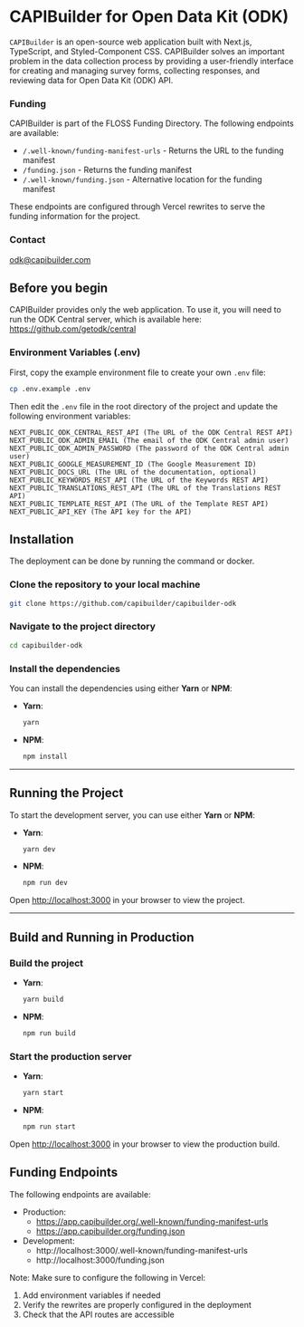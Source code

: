 # CAPIBuilder for Open Data Kit (ODK)

`CAPIBuilder` is an open-source web application built with Next.js, TypeScript, and Styled-Component CSS. CAPIBuilder solves an important problem in the data collection process by providing a user-friendly interface for creating and managing survey forms, collecting responses, and reviewing data for Open Data Kit (ODK) API.

### Funding

CAPIBuilder is part of the FLOSS Funding Directory. The following endpoints are available:

- `/.well-known/funding-manifest-urls` - Returns the URL to the funding manifest
- `/funding.json` - Returns the funding manifest
- `/.well-known/funding.json` - Alternative location for the funding manifest

These endpoints are configured through Vercel rewrites to serve the funding information for the project.

### Contact

odk@capibuilder.com

## Before you begin

CAPIBuilder provides only the web application. To use it, you will need to run the ODK Central server, which is available here:
https://github.com/getodk/central

### Environment Variables (.env)

First, copy the example environment file to create your own `.env` file:

```sh
cp .env.example .env
```

Then edit the `.env` file in the root directory of the project and update the following environment variables:

```
NEXT_PUBLIC_ODK_CENTRAL_REST_API (The URL of the ODK Central REST API)
NEXT_PUBLIC_ODK_ADMIN_EMAIL (The email of the ODK Central admin user)
NEXT_PUBLIC_ODK_ADMIN_PASSWORD (The password of the ODK Central admin user)
NEXT_PUBLIC_GOOGLE_MEASUREMENT_ID (The Google Measurement ID)
NEXT_PUBLIC_DOCS_URL (The URL of the documentation, optional)
NEXT_PUBLIC_KEYWORDS_REST_API (The URL of the Keywords REST API)
NEXT_PUBLIC_TRANSLATIONS_REST_API (The URL of the Translations REST API)
NEXT_PUBLIC_TEMPLATE_REST_API (The URL of the Template REST API)
NEXT_PUBLIC_API_KEY (The API key for the API)
```

## Installation

The deployment can be done by running the command or docker.

### Clone the repository to your local machine

```sh
git clone https://github.com/capibuilder/capibuilder-odk
```

### Navigate to the project directory

```sh
cd capibuilder-odk
```

### Install the dependencies

You can install the dependencies using either **Yarn** or **NPM**:

- **Yarn**:

  ```sh
  yarn
  ```

- **NPM**:

  ```sh
  npm install
  ```

---

## Running the Project

To start the development server, you can use either **Yarn** or **NPM**:

- **Yarn**:

  ```sh
  yarn dev
  ```

- **NPM**:

  ```sh
  npm run dev
  ```

Open [http://localhost:3000](http://localhost:3000) in your browser to view the project.

---

## Build and Running in Production

### Build the project

- **Yarn**:

  ```sh
  yarn build
  ```

- **NPM**:

  ```sh
  npm run build
  ```

### Start the production server

- **Yarn**:

  ```sh
  yarn start
  ```

- **NPM**:

  ```sh
  npm run start
  ```

Open [http://localhost:3000](http://localhost:3000) in your browser to view the production build.

## Funding Endpoints

The following endpoints are available:
- Production: 
  - https://app.capibuilder.org/.well-known/funding-manifest-urls
  - https://app.capibuilder.org/funding.json
- Development:
  - http://localhost:3000/.well-known/funding-manifest-urls
  - http://localhost:3000/funding.json

Note: Make sure to configure the following in Vercel:
1. Add environment variables if needed
2. Verify the rewrites are properly configured in the deployment
3. Check that the API routes are accessible
